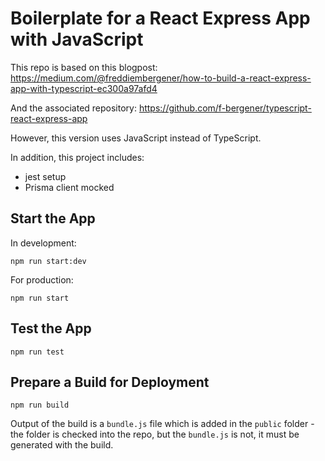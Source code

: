 # Boilerplate for a React Express App with JavaScript

This repo is based on this blogpost: https://medium.com/@freddiembergener/how-to-build-a-react-express-app-with-typescript-ec300a97afd4

And the associated repository: https://github.com/f-bergener/typescript-react-express-app

However, this version uses JavaScript instead of TypeScript.

In addition, this project includes:
* jest setup
* Prisma client mocked

## Start the App

In development:
```
npm run start:dev
```

For production:
```
npm run start
```

## Test the App
```
npm run test
```

## Prepare a Build for Deployment
```
npm run build
```

Output of the build is a `bundle.js` file which is added in the `public` folder - the folder is checked into the repo, but the `bundle.js` is not, it must be generated with the build.